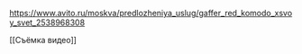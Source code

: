 https://www.avito.ru/moskva/predlozheniya_uslug/gaffer_red_komodo_xsvoy_svet_2538968308

[[Съёмка видео]]